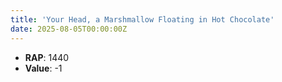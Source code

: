 ```yaml
---
title: 'Your Head, a Marshmallow Floating in Hot Chocolate'
date: 2025-08-05T00:00:00Z
---
```

- **RAP**: 1440
- **Value**: -1
